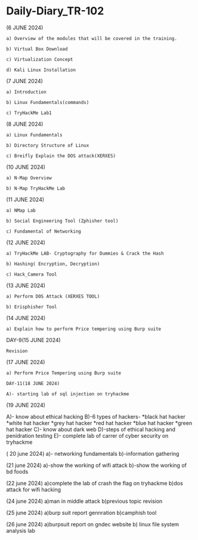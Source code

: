 # Daily-Diary_TR-102

(6 JUNE 2024)
    
    a) Overview of the modules that will be covered in the training.
    
    b) Virtual Box Download
    
    c) Virtualization Concept
    
    d) Kali Linux Installation

(7 JUNE 2024)
   
    a) Introduction
   
    b) Linux Fundamentals(commands)
   
    c) TryHackMe Lab1

(8 JUNE 2024)
  
    a) Linux Fundamentals
  
    b) Directory Structure of Linux
  
    c) Breifly Explain the DOS attack(XERXES)

(10 JUNE 2024)
 
    a) N-Map Overview
  
    b) N-Map TryHackMe Lab

(11 JUNE 2024)
  
    a) NMap Lab
  
    b) Social Engineering Tool (Zphisher tool)
  
    c) Fundamental of Networking

(12 JUNE 2024)
     
    a) TryHackMe LAB- Cryptography for Dummies & Crack the Hash
   
    b) Hashing( Encryption, Decryption)
    
    c) Hack_Camera Tool

(13 JUNE 2024)

    a) Perform DOS Attack (XERXES TOOL)
    
    b) Erisphisher Tool

(14 JUNE 2024)

    a) Explain how to perform Price tempering using Burp suite 

 DAY-9(15 JUNE 2024)   
       
    Revision
   
 (17 JUNE 2024)

    a) Perform Price Tempering using Burp suite
    
    DAY-11(18 JUNE 2024)

    A)- starting lab of sql injection on tryhackme
 (19 JUNE 2024)

 
 A)- know about ethical hacking
 B)-6 types of hackers-
 *black hat hacker
 *white hat hacker
 *grey hat hacker
 *red hat hacker
 *blue hat hacker
 *green hat hacker
 C)- know about dark web
 D)-steps of ethical hacking and penidration testing
 E)- complete lab of carrer of cyber security on tryhackme

( 20 june 2024)
 a)- networking fundamentals
 b)-information gathering

 (21 june 2024)
 a)-show the working of wifi attack
 b)-show the working of bd foods

 (22 june 2024)
 a)complete the lab of crash the flag on tryhackme
 b)dos attack for wifi hacking

 (24 june 2024)
 a)man in middle attack
 b)previous topic revision

 (25 june 2024)
 a)burp suit report gennration
 b)camphish tool

 (26 june 2024)
 a)burpsuit report on gndec website
 b) linux file system analysis lab
